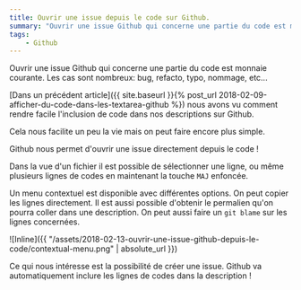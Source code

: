 ```yaml
---
title: Ouvrir une issue depuis le code sur Github.
summary: "Ouvrir une issue Github qui concerne une partie du code est monnaie courante. Nous allons voir comment la plateforme nous facilite la tâche."
tags:
    - Github
---
```


Ouvrir une issue Github qui concerne une partie du code est monnaie courante.
Les cas sont nombreux: bug, refacto, typo, nommage, etc...


[Dans un précédent article]({{ site.baseurl }}{% post_url 2018-02-09-afficher-du-code-dans-les-textarea-github %}) nous avons vu comment rendre facile l'inclusion de code dans nos descriptions sur Github.

Cela nous facilite un peu la vie mais on peut faire encore plus simple.

Github nous permet d'ouvrir une issue directement depuis le code !

Dans la vue d'un fichier il est possible de sélectionner une ligne, ou même plusieurs lignes de codes en maintenant la touche `MAJ` enfoncée.

Un menu contextuel est disponible avec différentes options. On peut copier les lignes directement.
Il est aussi possible d'obtenir le permalien qu'on pourra coller dans une description.
On peut aussi faire un `git blame` sur les lignes concernées.

![Inline]({{ "/assets/2018-02-13-ouvrir-une-issue-github-depuis-le-code/contextual-menu.png" | absolute_url }})

Ce qui nous intéresse est la possibilité de créer une issue. Github va automatiquement inclure les lignes de codes dans la description !